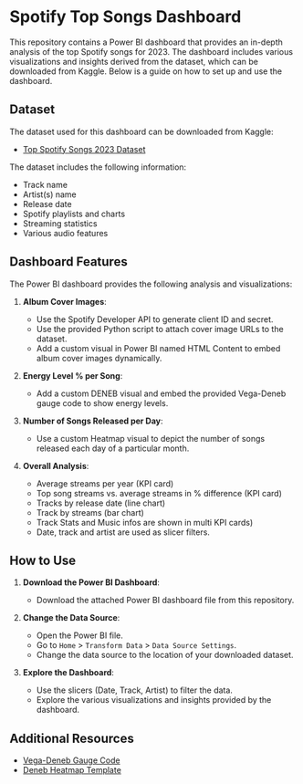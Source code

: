 # Spotify Top Songs Dashboard

This repository contains a Power BI dashboard that provides an in-depth analysis of the top Spotify songs for 2023. The dashboard includes various visualizations and insights derived from the dataset, which can be downloaded from Kaggle. Below is a guide on how to set up and use the dashboard.

## Dataset

The dataset used for this dashboard can be downloaded from Kaggle:
- [Top Spotify Songs 2023 Dataset](https://www.kaggle.com/datasets/nelgiriyewithana/top-spotify-songs-2023?resource=download)

The dataset includes the following information:
- Track name
- Artist(s) name
- Release date
- Spotify playlists and charts
- Streaming statistics
- Various audio features

## Dashboard Features

The Power BI dashboard provides the following analysis and visualizations:

1. **Album Cover Images**: 
   - Use the Spotify Developer API to generate client ID and secret.
   - Use the provided Python script to attach cover image URLs to the dataset.
   - Add a custom visual in Power BI named HTML Content to embed album cover images dynamically.

2. **Energy Level % per Song**:
   - Add a custom DENEB visual and embed the provided Vega-Deneb gauge code to show energy levels.

3. **Number of Songs Released per Day**:
   - Use a custom Heatmap visual to depict the number of songs released each day of a particular month.

4. **Overall Analysis**:
   - Average streams per year (KPI card)
   - Top song streams vs. average streams in % difference (KPI card)
   - Tracks by release date (line chart)
   - Track by streams (bar chart)
   - Track Stats and Music infos are shown in multi KPI cards)
   - Date, track and artist are used as slicer filters.

## How to Use

1. **Download the Power BI Dashboard**:
   - Download the attached Power BI dashboard file from this repository.

2. **Change the Data Source**:
   - Open the Power BI file.
   - Go to `Home` > `Transform Data` > `Data Source Settings`.
   - Change the data source to the location of your downloaded dataset.

3. **Explore the Dashboard**:
   - Use the slicers (Date, Track, Artist) to filter the data.
   - Explore the various visualizations and insights provided by the dashboard.

## Additional Resources

- [Vega-Deneb Gauge Code](https://stackoverflow.com/questions/75881301/convert-vega-deneb-gauge-to-work-in-powerbi)
- [Deneb Heatmap Template](https://github.com/PowerBI-tips/Deneb-Templates/blob/main/templates/heatmap%20with%20bars%20-%20red%20themed.json)
